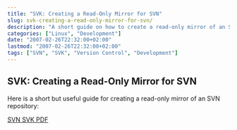 ```yaml
---
title: "SVK: Creating a Read-Only Mirror for SVN"
slug: svk-creating-a-read-only-mirror-for-svn/
description: "A short guide on how to create a read-only mirror of an SVN repository using SVK"
categories: ["Linux", "Development"]
date: "2007-02-26T22:32:00+02:00"
lastmod: "2007-02-26T22:32:00+02:00"
tags: ["SVN", "SVK", "Version Control", "Development"]
---
```


## SVK: Creating a Read-Only Mirror for SVN

Here is a short but useful guide for creating a read-only mirror of an SVN repository:

[SVN SVK PDF](../../../static/pdf/svn_svk.pdf)
